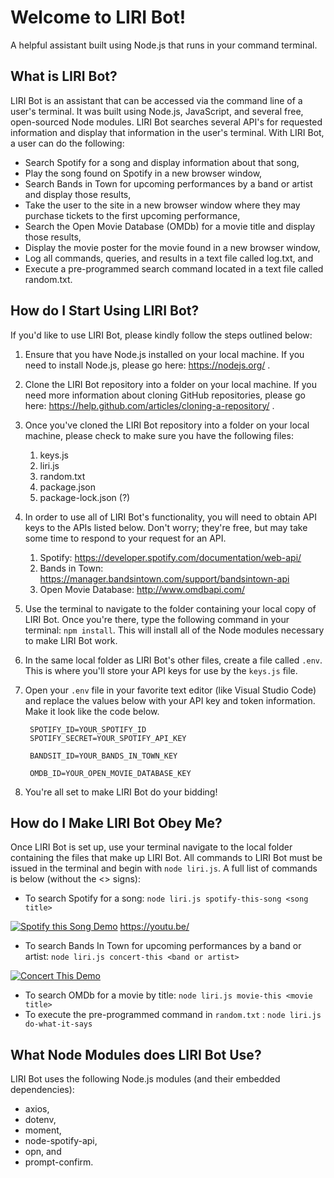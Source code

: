 # Welcome to LIRI Bot!
A helpful assistant built using Node.js that runs in your command terminal.

## What is LIRI Bot?
LIRI Bot is an assistant that can be accessed via the command line of a user's terminal. It was built using Node.js, JavaScript, and several free, open-sourced Node modules. LIRI Bot searches several API's for requested information and display that information in the user's terminal. With LIRI Bot, a user can do the following:
* Search Spotify for a song and display information about that song,
* Play the song found on Spotify in a new browser window,
* Search Bands in Town for upcoming performances by a band or artist and display those results,
* Take the user to the site in a new browser window where they may purchase tickets to the first upcoming performance,
* Search the Open Movie Database (OMDb) for a movie title and display those results,
* Display the movie poster for the movie found in a new browser window,
* Log all commands, queries, and results in a text file called log.txt, and
* Execute a pre-programmed search command located in a text file called random.txt.

## How do I Start Using LIRI Bot?
If you'd like to use LIRI Bot, please kindly follow the steps outlined below:
1. Ensure that you have Node.js installed on your local machine. If you need to install Node.js, please go here: https://nodejs.org/ .
1. Clone the LIRI Bot repository into a folder on your local machine. If you need more information about cloning GitHub repositories, please go here: https://help.github.com/articles/cloning-a-repository/ .
1. Once you've cloned the LIRI Bot repository into a folder on your local machine, please check to make sure you have the following files:
    1. keys.js
    1. liri.js
    1. random.txt
    1. package.json
    1. package-lock.json (?)
1. In order to use all of LIRI Bot's functionality, you will need to obtain API keys to the APIs listed below. Don't worry; they're free, but may take some time to respond to your request for an API.
    1. Spotify: https://developer.spotify.com/documentation/web-api/
    1. Bands in Town: https://manager.bandsintown.com/support/bandsintown-api
    1. Open Movie Database: http://www.omdbapi.com/
1. Use the terminal to navigate to the folder containing your local copy of LIRI Bot. Once you're there, type the following command in your terminal: `npm install`. This will install all of the Node modules necessary to make LIRI Bot work.
1. In the same local folder as LIRI Bot's other files, create a file called `.env`. This is where you'll store your API keys for use by the `keys.js` file.
1. Open your `.env` file in your favorite text editor (like Visual Studio Code) and replace the values below with your API key and token information. Make it look like the code below.
        
       
        SPOTIFY_ID=YOUR_SPOTIFY_ID
        SPOTIFY_SECRET=YOUR_SPOTIFY_API_KEY

        BANDSIT_ID=YOUR_BANDS_IN_TOWN_KEY

        OMDB_ID=YOUR_OPEN_MOVIE_DATABASE_KEY

1. You're all set to make LIRI Bot do your bidding!

## How do I Make LIRI Bot Obey Me?
Once LIRI Bot is set up, use your terminal navigate to the local folder containing the files that make up LIRI Bot. All commands to LIRI Bot must be issued in the terminal and begin with `node liri.js`. A full list of commands is below (without the <> signs):
* To search Spotify for a song: `node liri.js spotify-this-song <song title>`

[![Spotify this Song Demo](http://img.youtube.com/vi/qt_4rCQwbmE/0.jpg)](http://www.youtube.com/watch?v=qt_4rCQwbmEQ) https://youtu.be/

* To search Bands In Town for upcoming performances by a band or artist: `node liri.js concert-this <band or artist>`

[![Concert This Demo](http://img.youtube.com/vi/28GwKh46bWQ/0.jpg)](http://www.youtube.com/watch?v=28GwKh46bWQ) 
* To search OMDb for a movie by title: `node liri.js movie-this <movie title>`
* To execute the pre-programmed command in `random.txt` : `node liri.js do-what-it-says`


## What Node Modules does LIRI Bot Use?
LIRI Bot uses the following Node.js modules (and their embedded dependencies):
* axios,
* dotenv,
* moment,
* node-spotify-api,
* opn, and
* prompt-confirm.



